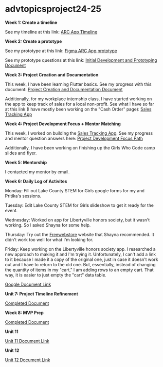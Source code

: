 # advtopicsproject24-25

**Week 1: Create a timeline**

  See my timeline at this link: [ARC App Timeline](https://docs.google.com/document/d/1hx-OV8RLSL-WsQp0gTaQlVlTSSFYaJU6y7ZWvPZe0cU/edit?usp=sharing)

**Week 2: Create a prototype**

  See my prototype at this link: [Figma ARC App prototype](https://www.figma.com/design/DJWqIUaan9tW5z6XyKsFO6/ARC-app-prototype-zoe?node-id=0-1&t=febjrearsibWxbg1-1)
  
  See my prototype questions at this link: [Initial Development and Prototyping Document](https://docs.google.com/document/d/1Sh9UDX3XPSbhtGvft_bnkxTSSOSkcKvdS1ZJ1rMspHo/edit?usp=sharing)

**Week 3: Project Creation and Documentation**

  This week, I have been learning Flutter basics. See my progress with this document: [Project Creation and Documentation Document](https://docs.google.com/document/d/14vsrRAfv0Pn8-oCQI32TvQ74bmVPZOzp8kDxRsCqI_Q/edit?usp=sharing)

  Additionally, for my workplace internship class, I have started working on the app to keep track of sales for a local non-profit. See what I have so far at this link (I have mostly been working on the "Cash Order" page): [Sales Tracking App](https://marketmoney-pugh.glide.page)

**Week 4: Project Development Focus + Mentor Matching**

  This week, I worked on building the [Sales Tracking App](https://marketmoney-pugh.glide.page). See my progress and mentor question answers here: [Project Development Focus Path](https://docs.google.com/document/d/1-RIdaJHTunxRj5dhKSKQnKovOExqJDPEBoJC9b4MI-8/edit?usp=sharing)

  Additionally, I have been working on finishing up the Girls Who Code camp slides and flyer. 

**Week 5: Mentorship**

  I contacted my mentor by email.

**Week 6: Daily Log of Activites**

  Monday: Fill out Lake County STEM for Girls google forms for my and Pritika's sessions.
  
  Tuesday: Edit Lake County STEM for Girls slideshow to get it ready for the event. 
  
  Wednesday: Worked on app for Libertyville honors society, but it wasn't working. So I asked Shayna for some help.
  
  Thursday: Try out the [Freewebstore](https://admin.freewebstore.com/design_overview.aspx) website that Shayna recommended. It didn't work too well for what I'm looking for. 
  
  Friday: Keep working on the Libertyville honors society app. I researched a new approach to making it and I'm trying it. Unfortunately, I can't add a link to it because I made it a copy of the original one, just in case it doesn't work out and I have to return to the old one. But, essentially, instead of changing the quantity of items in my "cart," I am adding rows to an empty cart. That way, it is easier to just empty the "cart" data table.  

  [Google Document Link](https://docs.google.com/document/d/1NCFVMKEsNAWVsGWJSVgekgviC8O0OniwTO3k7MoqfKY/edit?usp=sharing)

  **Unit 7: Project Timeline Refinement**

  [Completed Document](https://docs.google.com/document/d/1ItRi6i-fPx-rBEYLPnbCqxj69V7uN58pmjPrnjFaalM/edit)

  **Week 8: MVP Prep**

  [Completed Document](https://docs.google.com/document/d/10E4Z87Hutg-2_L2JW9TAQ3Dg-t5NscFK8BJHRYoDS4k/edit?tab=t.0)

  **Unit 11**

  [Unit 11 Document Link](https://docs.google.com/document/d/1B1p3JZ91bSU1dS_mtiIcP9K2VhM0ZOXwk5xQdQa-NhU/edit?usp=sharing)

  **Unit 12**

  [Unit 12 Document Link](https://docs.google.com/document/d/1cBJWgPQAVawaJ_RV3-5bP6Rq5VLaFJj6hfRGciRYHJ4/edit?usp=sharing)
